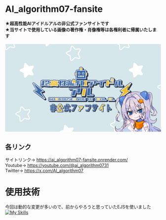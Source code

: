 # AI_algorithm07-fansite
**★超高性能AIアイドルアルの⾮公式ファンサイトです**<br>
**★当サイトで使⽤している画像の著作権・肖像権等は各権利者に帰属いたします**<br><br>
![og-image](./public/images/og-image.png)

## 各リンク
サイトリンク→ https://ai_algorithm07-fansite.onrender.com/<br>
Youtube→ https://youtube.com/@ai_algorithm0731<br>
Twitter→ https://x.com/AI_algorithm07<br>

# 使用技術
今回は動的な変更が多いので、前からやろうと思っていたEJSを使いました<br>
[![My Skills](https://skillicons.dev/icons?i=html,css,nodejs,sqlite,express)](https://skillicons.dev)<br>